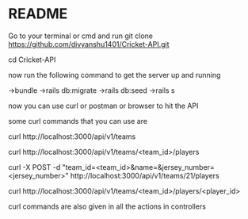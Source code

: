 # README

Go to your terminal or cmd and run git clone https://github.com/divyanshu1401/Cricket-API.git

cd Cricket-API

now run the following command to get the server up and running

->bundle
->rails db:migrate
->rails db:seed
->rails s

now you can use curl or postman or browser to hit the API

some curl commands that you can use are

curl  http://localhost:3000/api/v1/teams

curl http://localhost:3000/api/v1/teams/<team_id>/players

curl -X POST  -d "team_id=<team_id>&name=<name>&jersey_number=<jersey_number>" http://localhost:3000/api/v1/teams/21/players
  
curl http://localhost:3000/api/v1/teams/<team_id>/players/<player_id>

curl commands are also given in all the actions in controllers
